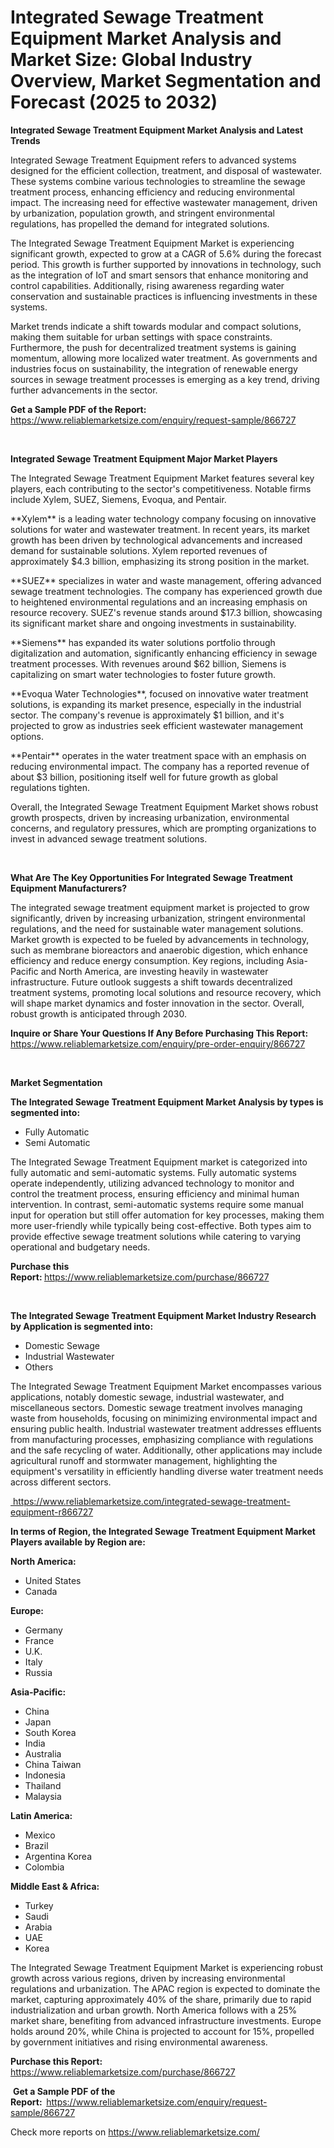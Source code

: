 <p><h1>Integrated Sewage Treatment Equipment Market Analysis and Market Size: Global Industry Overview, Market Segmentation and Forecast (2025 to 2032)</h1></p><p><strong>Integrated Sewage Treatment Equipment Market Analysis and Latest Trends</strong></p>
<p><p>Integrated Sewage Treatment Equipment refers to advanced systems designed for the efficient collection, treatment, and disposal of wastewater. These systems combine various technologies to streamline the sewage treatment process, enhancing efficiency and reducing environmental impact. The increasing need for effective wastewater management, driven by urbanization, population growth, and stringent environmental regulations, has propelled the demand for integrated solutions.</p><p>The Integrated Sewage Treatment Equipment Market is experiencing significant growth, expected to grow at a CAGR of 5.6% during the forecast period. This growth is further supported by innovations in technology, such as the integration of IoT and smart sensors that enhance monitoring and control capabilities. Additionally, rising awareness regarding water conservation and sustainable practices is influencing investments in these systems.</p><p>Market trends indicate a shift towards modular and compact solutions, making them suitable for urban settings with space constraints. Furthermore, the push for decentralized treatment systems is gaining momentum, allowing more localized water treatment. As governments and industries focus on sustainability, the integration of renewable energy sources in sewage treatment processes is emerging as a key trend, driving further advancements in the sector.</p></p>
<p><strong>Get a Sample PDF of the Report:&nbsp;</strong> <a href="https://www.reliablemarketsize.com/enquiry/request-sample/866727?utm_campaign=1991&utm_medium=2&utm_source=Github&utm_content=ia&utm_term=10042025&utm_id=integrated-sewage-treatment-equipment">https://www.reliablemarketsize.com/enquiry/request-sample/866727</a></p>
<p>&nbsp;</p>
<p><strong>Integrated Sewage Treatment Equipment Major Market Players</strong></p>
<p><p>The Integrated Sewage Treatment Equipment Market features several key players, each contributing to the sector's competitiveness. Notable firms include Xylem, SUEZ, Siemens, Evoqua, and Pentair.</p><p>**Xylem** is a leading water technology company focusing on innovative solutions for water and wastewater treatment. In recent years, its market growth has been driven by technological advancements and increased demand for sustainable solutions. Xylem reported revenues of approximately $4.3 billion, emphasizing its strong position in the market.</p><p>**SUEZ** specializes in water and waste management, offering advanced sewage treatment technologies. The company has experienced growth due to heightened environmental regulations and an increasing emphasis on resource recovery. SUEZ's revenue stands around $17.3 billion, showcasing its significant market share and ongoing investments in sustainability.</p><p>**Siemens** has expanded its water solutions portfolio through digitalization and automation, significantly enhancing efficiency in sewage treatment processes. With revenues around $62 billion, Siemens is capitalizing on smart water technologies to foster future growth.</p><p>**Evoqua Water Technologies**, focused on innovative water treatment solutions, is expanding its market presence, especially in the industrial sector. The company's revenue is approximately $1 billion, and it's projected to grow as industries seek efficient wastewater management options.</p><p>**Pentair** operates in the water treatment space with an emphasis on reducing environmental impact. The company has a reported revenue of about $3 billion, positioning itself well for future growth as global regulations tighten.</p><p>Overall, the Integrated Sewage Treatment Equipment Market shows robust growth prospects, driven by increasing urbanization, environmental concerns, and regulatory pressures, which are prompting organizations to invest in advanced sewage treatment solutions.</p></p>
<p>&nbsp;</p>
<p><strong>What Are The Key Opportunities For Integrated Sewage Treatment Equipment Manufacturers?</strong></p>
<p><p>The integrated sewage treatment equipment market is projected to grow significantly, driven by increasing urbanization, stringent environmental regulations, and the need for sustainable water management solutions. Market growth is expected to be fueled by advancements in technology, such as membrane bioreactors and anaerobic digestion, which enhance efficiency and reduce energy consumption. Key regions, including Asia-Pacific and North America, are investing heavily in wastewater infrastructure. Future outlook suggests a shift towards decentralized treatment systems, promoting local solutions and resource recovery, which will shape market dynamics and foster innovation in the sector. Overall, robust growth is anticipated through 2030.</p></p>
<p><strong>Inquire or Share Your Questions If Any Before Purchasing This Report:</strong> <a href="https://www.reliablemarketsize.com/enquiry/pre-order-enquiry/866727?utm_campaign=1991&utm_medium=2&utm_source=Github&utm_content=ia&utm_term=10042025&utm_id=integrated-sewage-treatment-equipment">https://www.reliablemarketsize.com/enquiry/pre-order-enquiry/866727</a></p>
<p>&nbsp;</p>
<p><strong>Market Segmentation</strong></p>
<p><strong>The Integrated Sewage Treatment Equipment Market Analysis by types is segmented into:</strong></p>
<p><ul><li>Fully Automatic</li><li>Semi Automatic</li></ul></p>
<p><p>The Integrated Sewage Treatment Equipment market is categorized into fully automatic and semi-automatic systems. Fully automatic systems operate independently, utilizing advanced technology to monitor and control the treatment process, ensuring efficiency and minimal human intervention. In contrast, semi-automatic systems require some manual input for operation but still offer automation for key processes, making them more user-friendly while typically being cost-effective. Both types aim to provide effective sewage treatment solutions while catering to varying operational and budgetary needs.</p></p>
<p><strong>Purchase this Report:&nbsp;</strong><a href="https://www.reliablemarketsize.com/purchase/866727?utm_campaign=1991&utm_medium=2&utm_source=Github&utm_content=ia&utm_term=10042025&utm_id=integrated-sewage-treatment-equipment">https://www.reliablemarketsize.com/purchase/866727</a></p>
<p>&nbsp;</p>
<p><strong>The Integrated Sewage Treatment Equipment Market Industry Research by Application is segmented into:</strong></p>
<p><ul><li>Domestic Sewage</li><li>Industrial Wastewater</li><li>Others</li></ul></p>
<p><p>The Integrated Sewage Treatment Equipment Market encompasses various applications, notably domestic sewage, industrial wastewater, and miscellaneous sectors. Domestic sewage treatment involves managing waste from households, focusing on minimizing environmental impact and ensuring public health. Industrial wastewater treatment addresses effluents from manufacturing processes, emphasizing compliance with regulations and the safe recycling of water. Additionally, other applications may include agricultural runoff and stormwater management, highlighting the equipment's versatility in efficiently handling diverse water treatment needs across different sectors.</p></p>
<p><a href="https://www.reliablemarketsize.com/integrated-sewage-treatment-equipment-r866727?utm_campaign=1991&utm_medium=2&utm_source=Github&utm_content=ia&utm_term=10042025&utm_id=integrated-sewage-treatment-equipment">&nbsp;https://www.reliablemarketsize.com/integrated-sewage-treatment-equipment-r866727</a></p>
<p><strong>In terms of Region, the Integrated Sewage Treatment Equipment Market Players available by Region are:</strong></p>
<p>
    <p> <strong> North America: </strong>
        <ul>
            <li>United States</li>
            <li>Canada</li>
        </ul>
        </p> 
    <p> <strong> Europe: </strong>
        <ul>
            <li>Germany</li>
            <li>France</li>
            <li>U.K.</li>
            <li>Italy</li>
            <li>Russia</li>
        </ul>
        </p> 
    <p> <strong> Asia-Pacific: </strong>
        <ul>
            <li>China</li>
            <li>Japan</li>
            <li>South Korea</li>
            <li>India</li>
            <li>Australia</li>
            <li>China Taiwan</li>
            <li>Indonesia</li>
            <li>Thailand</li>
            <li>Malaysia</li>
        </ul>
        </p> 
    <p> <strong> Latin America: </strong>
        <ul>
            <li>Mexico</li>
            <li>Brazil</li>
            <li>Argentina Korea</li>
            <li>Colombia</li>
        </ul>
        </p> 
    <p> <strong> Middle East & Africa: </strong>
        <ul>
            <li>Turkey</li>
            <li>Saudi</li>
            <li>Arabia</li>
            <li>UAE</li>
            <li>Korea</li>
        </ul>
    </p>
    </p>
<p><p>The Integrated Sewage Treatment Equipment Market is experiencing robust growth across various regions, driven by increasing environmental regulations and urbanization. The APAC region is expected to dominate the market, capturing approximately 40% of the share, primarily due to rapid industrialization and urban growth. North America follows with a 25% market share, benefiting from advanced infrastructure investments. Europe holds around 20%, while China is projected to account for 15%, propelled by government initiatives and rising environmental awareness.</p></p>
<p><strong>Purchase this Report: </strong><a href="https://www.reliablemarketsize.com/purchase/866727?utm_campaign=1991&utm_medium=2&utm_source=Github&utm_content=ia&utm_term=10042025&utm_id=integrated-sewage-treatment-equipment">https://www.reliablemarketsize.com/purchase/866727</a></p>
<p>&nbsp;<strong>Get a Sample PDF of the Report:&nbsp;&nbsp;</strong><a href="https://www.reliablemarketsize.com/enquiry/request-sample/866727?utm_campaign=1991&utm_medium=2&utm_source=Github&utm_content=ia&utm_term=10042025&utm_id=integrated-sewage-treatment-equipment">https://www.reliablemarketsize.com/enquiry/request-sample/866727</a></p>
<p><strong></strong></p>
<p>Check more reports on <a href="https://www.reliablemarketsize.com/?utm_campaign=1991&utm_medium=2&utm_source=Github&utm_content=ia&utm_term=10042025&utm_id=integrated-sewage-treatment-equipment">https://www.reliablemarketsize.com/</a></p>
